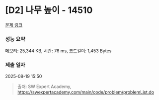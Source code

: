 # [D2] 나무 높이 - 14510 

[문제 링크](https://swexpertacademy.com/main/code/problem/problemDetail.do?contestProbId=AYFofW8qpXYDFAR4) 

### 성능 요약

메모리: 25,344 KB, 시간: 76 ms, 코드길이: 1,453 Bytes

### 제출 일자

2025-08-19 15:50



> 출처: SW Expert Academy, https://swexpertacademy.com/main/code/problem/problemList.do